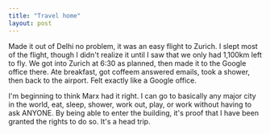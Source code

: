 ```yaml
---
title: "Travel home"
layout: post
---
```


Made it out of Delhi no problem, it was an easy flight to Zurich. I slept most of the flight, though I didn't realize it until I saw that we only had 1,100km left to fly. We got into Zurich at 6:30 as planned, then made it to the Google office there. Ate breakfast, got coffeem answered emails, took a shower, then back to the airport. Felt exactly like a Google office.

I'm beginning to think Marx had it right. I can go to basically any major city in the world, eat, sleep, shower, work out, play, or work without having to ask ANYONE. By being able to enter the building, it's proof that I have been granted the rights to do so. It's a head trip.
